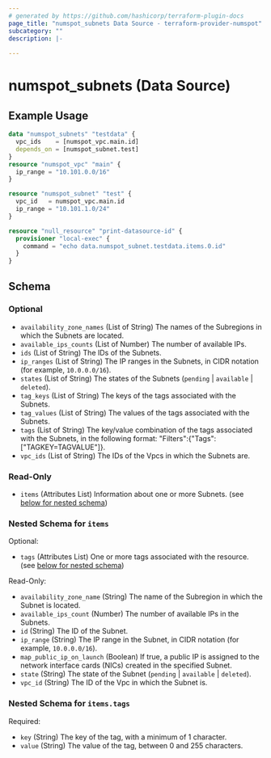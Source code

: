 ```yaml
---
# generated by https://github.com/hashicorp/terraform-plugin-docs
page_title: "numspot_subnets Data Source - terraform-provider-numspot"
subcategory: ""
description: |-
  
---
```


# numspot_subnets (Data Source)



## Example Usage

```terraform
data "numspot_subnets" "testdata" {
  vpc_ids    = [numspot_vpc.main.id]
  depends_on = [numspot_subnet.test]
}
resource "numspot_vpc" "main" {
  ip_range = "10.101.0.0/16"
}

resource "numspot_subnet" "test" {
  vpc_id   = numspot_vpc.main.id
  ip_range = "10.101.1.0/24"
}

resource "null_resource" "print-datasource-id" {
  provisioner "local-exec" {
    command = "echo data.numspot_subnet.testdata.items.0.id"
  }
}
```

<!-- schema generated by tfplugindocs -->
## Schema

### Optional

- `availability_zone_names` (List of String) The names of the Subregions in which the Subnets are located.
- `available_ips_counts` (List of Number) The number of available IPs.
- `ids` (List of String) The IDs of the Subnets.
- `ip_ranges` (List of String) The IP ranges in the Subnets, in CIDR notation (for example, `10.0.0.0/16`).
- `states` (List of String) The states of the Subnets (`pending` \| `available` \| `deleted`).
- `tag_keys` (List of String) The keys of the tags associated with the Subnets.
- `tag_values` (List of String) The values of the tags associated with the Subnets.
- `tags` (List of String) The key/value combination of the tags associated with the Subnets, in the following format: "Filters":{"Tags":["TAGKEY=TAGVALUE"]}.
- `vpc_ids` (List of String) The IDs of the Vpcs in which the Subnets are.

### Read-Only

- `items` (Attributes List) Information about one or more Subnets. (see [below for nested schema](#nestedatt--items))

<a id="nestedatt--items"></a>
### Nested Schema for `items`

Optional:

- `tags` (Attributes List) One or more tags associated with the resource. (see [below for nested schema](#nestedatt--items--tags))

Read-Only:

- `availability_zone_name` (String) The name of the Subregion in which the Subnet is located.
- `available_ips_count` (Number) The number of available IPs in the Subnets.
- `id` (String) The ID of the Subnet.
- `ip_range` (String) The IP range in the Subnet, in CIDR notation (for example, `10.0.0.0/16`).
- `map_public_ip_on_launch` (Boolean) If true, a public IP is assigned to the network interface cards (NICs) created in the specified Subnet.
- `state` (String) The state of the Subnet (`pending` \| `available` \| `deleted`).
- `vpc_id` (String) The ID of the Vpc in which the Subnet is.

<a id="nestedatt--items--tags"></a>
### Nested Schema for `items.tags`

Required:

- `key` (String) The key of the tag, with a minimum of 1 character.
- `value` (String) The value of the tag, between 0 and 255 characters.
